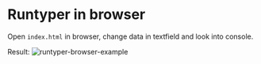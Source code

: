 # Runtyper in browser

Open `index.html` in browser, change data in textfield and look into console.

Result:
![runtyper-browser-example](https://cloud.githubusercontent.com/assets/1473072/24444473/2c65951c-146f-11e7-9653-92db96d138e6.png)
